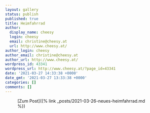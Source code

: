 ```yaml
---
layout: gallery
status: publish
published: true
title: Heimfahrrad
author:
  display_name: cheesy
  login: cheesy
  email: christine@cheesy.at
  url: http://www.cheesy.at/
author_login: cheesy
author_email: christine@cheesy.at
author_url: http://www.cheesy.at/
wordpress_id: 43341
wordpress_url: http://www.cheesy.at/?page_id=43341
date: '2021-03-27 14:33:38 +0000'
date_gmt: '2021-03-27 13:33:38 +0000'
categories: []
comments: []
---
```

<!-- wp:core-embed/wordpress {"url":"http://www.cheesy.at/2021/03/neues-heimfahrrad/","type":"rich","providerNameSlug":"cheesy-at","className":""} -->
<figure class="wp-block-embed-wordpress wp-block-embed is-type-rich is-provider-cheesy-at">
<div class="wp-block-embed__wrapper">
[Zum Post]({% link _posts/2021-03-26-neues-heimfahrrad.md %})
</div>
</figure>
<!-- /wp:core-embed/wordpress -->
<!-- wp:paragraph --><!-- /wp:paragraph -->
